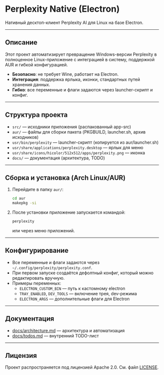 # Perplexity Native (Electron)

Нативный десктоп-клиент Perplexity AI для Linux на базе Electron.

---

## Описание

Этот проект автоматизирует превращение Windows-версии Perplexity в полноценное Linux-приложение с интеграцией в систему, поддержкой AUR и гибкой конфигурацией.

- **Безопасно**: не требует Wine, работает на Electron.
- **Интеграция**: поддержка ярлыка, иконки, стандартных путей хранения данных.
- **Гибко**: все переменные и флаги задаются через launcher-скрипт и конфиг.

---

## Структура проекта

- `src/` — исходники приложения (распакованный app-src)
- `aur/` — файлы для сборки пакета (PKGBUILD, launcher.sh, архив исходников)
- `usr/bin/perplexity` — launcher-скрипт (копируется из aur/launcher.sh)
- `usr/share/applications/perplexity.desktop` — ярлык для меню
- `usr/share/icons/hicolor/512x512/apps/perplexity.png` — иконка
- `docs/` — документация (архитектура, TODO)

---

## Сборка и установка (Arch Linux/AUR)

1. Перейдите в папку `aur/`:
   ```sh
   cd aur
   makepkg -si
   ```
2. После установки приложение запускается командой:
   ```sh
   perplexity
   ```
   или через меню приложений.

---

## Конфигурирование

- Все переменные и флаги задаются через `~/.config/perplexity/perplexity.conf`.
- При первом запуске создаётся дефолтный конфиг, который можно редактировать вручную.
- Примеры переменных:
  - `ELECTRON_CUSTOM_BIN` — путь к кастомному electron
  - `TRAY_ENABLED`, `DEV_TOOLS` — включение трея, dev-режима
  - `ELECTRON_ARGS` — дополнительные флаги для Electron

---

## Документация
- [docs/architecture.md](docs/architecture.md) — архитектура и автоматизация
- [docs/todos.md](docs/todos.md) — внутренний TODO-лист

---

## Лицензия

Проект распространяется под лицензией Apache 2.0. См. файл [LICENSE](LICENSE). 
